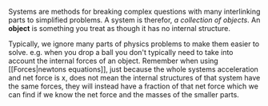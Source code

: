 Systems are methods for breaking complex questions with many interlinking parts to simplified problems. A system is therefor, *a collection of objects*. An **object** is something you treat as though it has no internal structure. 

Typically, we ignore many parts of physics problems to make them easier to solve. e.g. when you drop a ball you don't typically need to take into account the internal forces of an object. Remember when using [[Forces|newtons equations]], just because the whole systems acceleration and net force is x, does not mean the internal structures of that system have the same forces, they will instead have a fraction of that net force which we can find if we know the net force and the masses of the smaller parts. 
